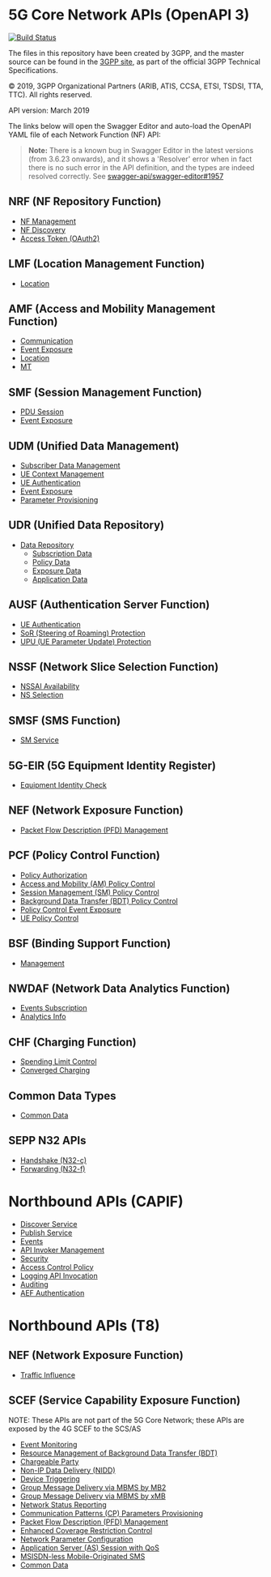 # 5G Core Network APIs (OpenAPI 3)

[![Build Status](https://www.travis-ci.com/jdegre/5GC_APIs.svg?branch=master)](https://travis-ci.org/jdegre/5GC_APIs)

The files in this repository have been created by 3GPP, and the master source can be found in the [3GPP site](http://www.3gpp.org/DynaReport/29-series.htm), as part of the official 3GPP Technical Specifications.

© 2019, 3GPP Organizational Partners (ARIB, ATIS, CCSA, ETSI, TSDSI, TTA, TTC). All rights reserved.

API version: March 2019

The links below will open the Swagger Editor and auto-load the OpenAPI YAML file of each Network Function (NF) API:

>**Note:**
There is a known bug in Swagger Editor in the latest versions (from 3.6.23 onwards), and it shows a 'Resolver' error when in fact there is no such error in the API definition, and the types are indeed resolved correctly. See [swagger-api/swagger-editor#1957](https://github.com/swagger-api/swagger-editor/issues/1957)

## NRF (NF Repository Function)
* [NF Management](https://editor.swagger.io/?url=https://raw.githubusercontent.com/jdegre/5GC_APIs/master/TS29510_Nnrf_NFManagement.yaml)
* [NF Discovery](https://editor.swagger.io/?url=https://raw.githubusercontent.com/jdegre/5GC_APIs/master/TS29510_Nnrf_NFDiscovery.yaml)
* [Access Token (OAuth2)](https://editor.swagger.io/?url=https://raw.githubusercontent.com/jdegre/5GC_APIs/master/TS29510_Nnrf_AccessToken.yaml)
## LMF (Location Management Function)
* [Location](https://editor.swagger.io/?url=https://raw.githubusercontent.com/jdegre/5GC_APIs/master/TS29572_Nlmf_Location.yaml)
## AMF (Access and Mobility Management Function)
* [Communication](https://editor.swagger.io/?url=https://raw.githubusercontent.com/jdegre/5GC_APIs/master/TS29518_Namf_Communication.yaml)
* [Event Exposure](https://editor.swagger.io/?url=https://raw.githubusercontent.com/jdegre/5GC_APIs/master/TS29518_Namf_EventExposure.yaml)
* [Location](https://editor.swagger.io/?url=https://raw.githubusercontent.com/jdegre/5GC_APIs/master/TS29518_Namf_Location.yaml)
* [MT](https://editor.swagger.io/?url=https://raw.githubusercontent.com/jdegre/5GC_APIs/master/TS29518_Namf_MT.yaml)
## SMF (Session Management Function)
* [PDU Session](https://editor.swagger.io/?url=https://raw.githubusercontent.com/jdegre/5GC_APIs/master/TS29502_Nsmf_PDUSession.yaml)
* [Event Exposure](https://editor.swagger.io/?url=https://raw.githubusercontent.com/jdegre/5GC_APIs/master/TS29508_Nsmf_EventExposure.yaml)
## UDM (Unified Data Management)
* [Subscriber Data Management](https://editor.swagger.io/?url=https://raw.githubusercontent.com/jdegre/5GC_APIs/master/TS29503_Nudm_SDM.yaml)
* [UE Context Management](https://editor.swagger.io/?url=https://raw.githubusercontent.com/jdegre/5GC_APIs/master/TS29503_Nudm_UECM.yaml)
* [UE Authentication](https://editor.swagger.io/?url=https://raw.githubusercontent.com/jdegre/5GC_APIs/master/TS29503_Nudm_UEAU.yaml)
* [Event Exposure](https://editor.swagger.io/?url=https://raw.githubusercontent.com/jdegre/5GC_APIs/master/TS29503_Nudm_EE.yaml)
* [Parameter Provisioning](https://editor.swagger.io/?url=https://raw.githubusercontent.com/jdegre/5GC_APIs/master/TS29503_Nudm_PP.yaml)
## UDR (Unified Data Repository)
* [Data Repository](https://editor.swagger.io/?url=https://raw.githubusercontent.com/jdegre/5GC_APIs/master/TS29504_Nudr_DataRepository.yaml)
  * [Subscription Data](https://editor.swagger.io/?url=https://raw.githubusercontent.com/jdegre/5GC_APIs/master/TS29505_Subscription_Data.yaml)
  * [Policy Data](https://editor.swagger.io/?url=https://raw.githubusercontent.com/jdegre/5GC_APIs/master/TS29519_Policy_Data.yaml)
  * [Exposure Data](https://editor.swagger.io/?url=https://raw.githubusercontent.com/jdegre/5GC_APIs/master/TS29519_Exposure_Data.yaml)
  * [Application Data](https://editor.swagger.io/?url=https://raw.githubusercontent.com/jdegre/5GC_APIs/master/TS29519_Application_Data.yaml)
## AUSF (Authentication Server Function)
* [UE Authentication](https://editor.swagger.io/?url=https://raw.githubusercontent.com/jdegre/5GC_APIs/master/TS29509_Nausf_UEAuthentication.yaml)
* [SoR (Steering of Roaming) Protection](https://editor.swagger.io/?url=https://raw.githubusercontent.com/jdegre/5GC_APIs/master/TS29509_Nausf_SoRProtection.yaml)
* [UPU (UE Parameter Update) Protection](https://editor.swagger.io/?url=https://raw.githubusercontent.com/jdegre/5GC_APIs/master/TS29509_Nausf_UPUProtection.yaml)
## NSSF (Network Slice Selection Function)
* [NSSAI Availability](https://editor.swagger.io/?url=https://raw.githubusercontent.com/jdegre/5GC_APIs/master/TS29531_Nnssf_NSSAIAvailability.yaml)
* [NS Selection](https://editor.swagger.io/?url=https://raw.githubusercontent.com/jdegre/5GC_APIs/master/TS29531_Nnssf_NSSelection.yaml)
## SMSF (SMS Function)
* [SM Service](https://editor.swagger.io/?url=https://raw.githubusercontent.com/jdegre/5GC_APIs/master/TS29540_Nsmsf_SMService.yaml)
## 5G-EIR (5G Equipment Identity Register)
* [Equipment Identity Check](https://editor.swagger.io/?url=https://raw.githubusercontent.com/jdegre/5GC_APIs/master/TS29511_N5g-eir_EquipmentIdentityCheck.yaml)
## NEF (Network Exposure Function)
* [Packet Flow Description (PFD) Management](https://editor.swagger.io/?url=https://raw.githubusercontent.com/jdegre/5GC_APIs/master/TS29551_Nnef_PFDmanagement.yaml)
## PCF (Policy Control Function)
* [Policy Authorization](https://editor.swagger.io/?url=https://raw.githubusercontent.com/jdegre/5GC_APIs/master/TS29514_Npcf_PolicyAuthorization.yaml)
* [Access and Mobility (AM) Policy Control](https://editor.swagger.io/?url=https://raw.githubusercontent.com/jdegre/5GC_APIs/master/TS29507_Npcf_AMPolicyControl.yaml)
* [Session Management (SM) Policy Control](https://editor.swagger.io/?url=https://raw.githubusercontent.com/jdegre/5GC_APIs/master/TS29512_Npcf_SMPolicyControl.yaml)
* [Background Data Transfer (BDT) Policy Control](https://editor.swagger.io/?url=https://raw.githubusercontent.com/jdegre/5GC_APIs/master/TS29554_Npcf_BDTPolicyControl.yaml)
* [Policy Control Event Exposure](https://editor.swagger.io/?url=https://raw.githubusercontent.com/jdegre/5GC_APIs/master/TS29523_Npcf_EventExposure.yaml)
* [UE Policy Control](https://editor.swagger.io/?url=https://raw.githubusercontent.com/jdegre/5GC_APIs/master/TS29525_Npcf_UEPolicyControl.yaml)
## BSF (Binding Support Function)
* [Management](https://editor.swagger.io/?url=https://raw.githubusercontent.com/jdegre/5GC_APIs/master/TS29521_Nbsf_Management.yaml)
## NWDAF (Network Data Analytics Function)
* [Events Subscription](https://editor.swagger.io/?url=https://raw.githubusercontent.com/jdegre/5GC_APIs/master/TS29520_Nnwdaf_EventsSubscription.yaml)
* [Analytics Info](https://editor.swagger.io/?url=https://raw.githubusercontent.com/jdegre/5GC_APIs/master/TS29520_Nnwdaf_AnalyticsInfo.yaml)
## CHF (Charging Function)
* [Spending Limit Control](https://editor.swagger.io/?url=https://raw.githubusercontent.com/jdegre/5GC_APIs/master/TS29594_Nchf_SpendingLimitControl.yaml)
* [Converged Charging](https://editor.swagger.io/?url=https://raw.githubusercontent.com/jdegre/5GC_APIs/master/TS32291_Nchf_ConvergedCharging.yaml)
## Common Data Types
* [Common Data](https://editor.swagger.io/?url=https://raw.githubusercontent.com/jdegre/5GC_APIs/master/TS29571_CommonData.yaml)
## SEPP N32 APIs
* [Handshake (N32-c)](https://editor.swagger.io/?url=https://raw.githubusercontent.com/jdegre/5GC_APIs/master/TS29573_N32_Handshake.yaml)
* [Forwarding (N32-f)](https://editor.swagger.io/?url=https://raw.githubusercontent.com/jdegre/5GC_APIs/master/TS29573_JOSEProtectedMessageForwarding.yaml)

# Northbound APIs (CAPIF)
* [Discover Service](https://editor.swagger.io/?url=https://raw.githubusercontent.com/jdegre/5GC_APIs/master/TS29222_CAPIF_Discover_Service_API.yaml)
* [Publish Service](https://editor.swagger.io/?url=https://raw.githubusercontent.com/jdegre/5GC_APIs/master/TS29222_CAPIF_Publish_Service_API.yaml)
* [Events](https://editor.swagger.io/?url=https://raw.githubusercontent.com/jdegre/5GC_APIs/master/TS29222_CAPIF_Events_API.yaml)
* [API Invoker Management](https://editor.swagger.io/?url=https://raw.githubusercontent.com/jdegre/5GC_APIs/master/TS29222_CAPIF_API_Invoker_Management_API.yaml)
* [Security](https://editor.swagger.io/?url=https://raw.githubusercontent.com/jdegre/5GC_APIs/master/TS29222_CAPIF_Security_API.yaml)
* [Access Control Policy](https://editor.swagger.io/?url=https://raw.githubusercontent.com/jdegre/5GC_APIs/master/TS29222_CAPIF_Access_Control_Policy_API.yaml)
* [Logging API Invocation](https://editor.swagger.io/?url=https://raw.githubusercontent.com/jdegre/5GC_APIs/master/TS29222_CAPIF_Logging_API_Invocation_API.yaml)
* [Auditing](https://editor.swagger.io/?url=https://raw.githubusercontent.com/jdegre/5GC_APIs/master/TS29222_CAPIF_Auditing_API.yaml)
* [AEF Authentication](https://editor.swagger.io/?url=https://raw.githubusercontent.com/jdegre/5GC_APIs/master/TS29222_AEF_Security_API.yaml)

# Northbound APIs (T8)
## NEF (Network Exposure Function)
* [Traffic Influence](https://editor.swagger.io/?url=https://raw.githubusercontent.com/jdegre/5GC_APIs/master/TS29522_TrafficInfluence.yaml)
## SCEF (Service Capability Exposure Function)
NOTE: These APIs are not part of the 5G Core Network; these APIs are exposed by the 4G SCEF to the SCS/AS
* [Event Monitoring](https://editor.swagger.io/?url=https://raw.githubusercontent.com/jdegre/5GC_APIs/master/TS29122_MonitoringEvent.yaml)
* [Resource Management of Background Data Transfer (BDT)](https://editor.swagger.io/?url=https://raw.githubusercontent.com/jdegre/5GC_APIs/master/TS29122_ResourceManagementOfBdt.yaml)
* [Chargeable Party](https://editor.swagger.io/?url=https://raw.githubusercontent.com/jdegre/5GC_APIs/master/TS29122_ChargeableParty.yaml)
* [Non-IP Data Delivery (NIDD)](https://editor.swagger.io/?url=https://raw.githubusercontent.com/jdegre/5GC_APIs/master/TS29122_NIDD.yaml)
* [Device Triggering](https://editor.swagger.io/?url=https://raw.githubusercontent.com/jdegre/5GC_APIs/master/TS29122_DeviceTriggering.yaml)
* [Group Message Delivery via MBMS by MB2](https://editor.swagger.io/?url=https://raw.githubusercontent.com/jdegre/5GC_APIs/master/TS29122_GMDviaMBMSbyMB2.yaml)
* [Group Message Delivery via MBMS by xMB](https://editor.swagger.io/?url=https://raw.githubusercontent.com/jdegre/5GC_APIs/master/TS29122_GMDviaMBMSbyxMB.yaml)
* [Network Status Reporting](https://editor.swagger.io/?url=https://raw.githubusercontent.com/jdegre/5GC_APIs/master/TS29122_ReportingNetworkStatus.yaml)
* [Communication Patterns (CP) Parameters Provisioning](https://editor.swagger.io/?url=https://raw.githubusercontent.com/jdegre/5GC_APIs/master/TS29122_CpProvisioning.yaml)
* [Packet Flow Description (PFD) Management](https://editor.swagger.io/?url=https://raw.githubusercontent.com/jdegre/5GC_APIs/master/TS29122_PfdManagement.yaml)
* [Enhanced Coverage Restriction Control](https://editor.swagger.io/?url=https://raw.githubusercontent.com/jdegre/5GC_APIs/master/TS29122_ECRControl.yaml)
* [Network Parameter Configuration](https://editor.swagger.io/?url=https://raw.githubusercontent.com/jdegre/5GC_APIs/master/TS29122_NpConfiguration.yaml)
* [Application Server (AS) Session with QoS](https://editor.swagger.io/?url=https://raw.githubusercontent.com/jdegre/5GC_APIs/master/TS29122_AsSessionWithQoS.yaml)
* [MSISDN-less Mobile-Originated SMS](https://editor.swagger.io/?url=https://raw.githubusercontent.com/jdegre/5GC_APIs/master/TS29122_MsisdnLessMoSms.yaml)
* [Common Data](https://editor.swagger.io/?url=https://raw.githubusercontent.com/jdegre/5GC_APIs/master/TS29122_CommonData.yaml)
